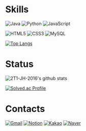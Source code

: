 # Skills
![Java](https://img.shields.io/badge/Java-007396.svg?&style=for-the-badge&logo=Java&logoColor=white)
![Python](https://img.shields.io/badge/Python-3776AB.svg?&style=for-the-badge&logo=Python&logoColor=white)
![JavaScript](https://img.shields.io/badge/JavaScript-F7DF1E.svg?&style=for-the-badge&logo=JavaScript&logoColor=white)

![HTML5](https://img.shields.io/badge/HTML5-E34F26.svg?&style=for-the-badge&logo=HTML5&logoColor=white)
![CSS3](https://img.shields.io/badge/CSS3-1572B6.svg?&style=for-the-badge&logo=CSS3&logoColor=white)
![MySQL](https://img.shields.io/badge/MySQL-4479A1.svg?&style=for-the-badge&logo=MySQL&logoColor=white)

[![Top Langs](https://github-readme-stats.vercel.app/api/top-langs/?username=2t1-jh-2016&layout=compact)](https://github.com/anuraghazra/github-readme-stats)
# Status

![2T1-JH-2016's github stats](https://github-readme-stats.vercel.app/api?username=2T1-JH-2016&show_icons=true)

[![Solved.ac Profile](http://mazassumnida.wtf/api/v2/generate_badge?boj=june11077)](https://solved.ac/june11077/)

# Contacts
[![Gmail](https://img.shields.io/badge/Gmail-d14836?style=flat-square&logo=Gmail&logoColor=white&link=mailto:jh20160528@gmail.com)](mailto:jh20160528@gmail.com)
[![Notion](http://img.shields.io/badge/Notion-000000?style=flat-square&logo=Notion&logoColor=white&link=https://who-is-2t1.info/)](https://who-is-2t1.info/)
[![Kakao](https://img.shields.io/badge/Kakao-FFCD00?style=flat-square&logo=KakaoTalk&logoColor=black&link=https://open.kakao.com/o/sn93eB7d)](https://open.kakao.com/o/sn93eB7d)
[![Naver](https://img.shields.io/badge/Naver-03C75A?style=flat-square&logo=Naver&logoColor=white&link=mailto:june_jh@naver.com)](mailto:june_jh@naver.com)
